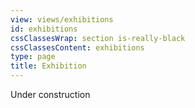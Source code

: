 ```yaml
---
view: views/exhibitions
id: exhibitions
cssClassesWrap: section is-really-black
cssClassesContent: exhibitions
type: page
title: Exhibition
---
```

Under construction